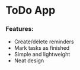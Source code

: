 # ToDo App

### Features:

- Create/delete reminders
- Mark tasks as finished
- Simple and lightweight
- Neat design
